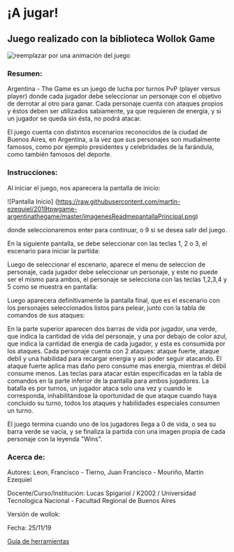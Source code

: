 # ¡A jugar! 

## Juego realizado con la biblioteca Wollok Game

![reemplazar por una animación del juego](https://d33wubrfki0l68.cloudfront.net/1ba3cf64b23a4ac786d7432121abbd782794730c/ce83b/documentacion/conceptos/images/wollokcharacter.gif)

### Resumen:

Argentina - The Game es un juego de lucha por turnos PvP (player versus player) donde cada jugador debe seleccionar un personaje con el objetivo de derrotar al otro para ganar. Cada personaje cuenta con ataques propios y éstos deben ser utilizados sabiamente, ya que requieren de energía, y si un jugador se queda sin ésta, no podrá atacar.

 El juego cuenta con distintos escenarios reconocidos de la ciudad de Buenos Aires, en Argentina, a la vez que sus personajes son
mudialmente famosos, como por ejemplo presidentes y celebridades de la farándula, como también famosos del deporte.


### Instrucciones:

  Al iniciar el juego, nos aparecera la pantalla de inicio:

![Pantalla Inicio]
(https://raw.githubusercontent.com/martin-ezequiel/2019tpwgame-argentinathegame/master/imagenesReadmepantallaPrincipal.png)


	
  donde seleccionaremos enter para continuar, o 9 si se desea salir del juego.
  
  En la siguiente pantalla, se debe seleccionar con las teclas 1, 2 o 3, el escenario para iniciar la partida:




  Luego de seleccionar el escenario, aparece el menu de seleccion de personaje, cada jugador debe seleccionar un personaje, y este no puede ser el mismo para ambos, el personaje se selecciona con las teclas 1,2,3,4 y 5 como se muestra en pantalla:






  Luego aparecera definitivamente la pantalla final, que es el escenario con los personajes seleccionados listos para pelear, junto con la tabla de comandos de sus ataques:





  En la parte superior aparecen dos barras de vida por jugador, una verde, que indica la cantidad de vida del personaje, y una por debajo de color azul, que indica la cantidad de energia de cada jugador, y esta es consumida por los ataques.
  Cada personaje cuenta con 2 ataques: ataque fuerte, ataque debil y una habilidad para recargar energia y asi poder seguir atacando. El ataque fuerte aplica mas daño pero consume mas energía, mientras el débil consume menos.
  Las teclas para atacar están especificadas en la tabla de comandos en la parte inferior de la pantalla para ambos jugadores.
  La batalla es por turnos, un jugador ataca solo una vez y cuando le corresponda, inhabilitándose la oportunidad de que ataque cuando haya concluido su turno, todos los ataques y habilidades especiales consumen un turno.
  
  El juego termina cuando uno de los jugadores llega a 0 de vida, o sea su barra verde se vacía, y se finaliza la partida con una imagen propia de cada personaje con la leyenda "Wins".

### Acerca de:

Autores: Leon, Francisco - Tierno, Juan Francisco - Mouriño, Martin Ezequiel

Docente/Curso/Institución: Lucas Spigariol / K2002 / Universidad Tecnologica Nacional - Facultad Regional de Buenos Aires

Versión de wollok:

Fecha: 25/11/19

[Guía de herramientas](https://www.wollok.org/documentacion/conceptos/)

